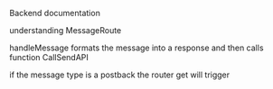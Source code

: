 Backend documentation

understanding MessageRoute

handleMessage formats the message into a response and then calls function CallSendAPI

if the message type is a postback the router get will trigger 



